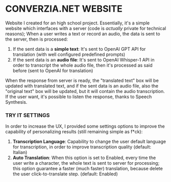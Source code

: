 <h1>CONVERZIA.NET WEBSITE</h1>

Website I created for an high school project.
Essentially, it's a simple website which interfaces with a server (code is <i>actually</i> private for technical reasons);
When a user writes a text or record an audio, the data is sent to the server, then is processed:
<ol>
  <li>If the sent data is a <b>simple text</b>: It's sent to OpenAI GPT API for translation (with well configured predefined prompts)</li>
  <li>If the sent data is an <b>audio file</b>: It's sent to OpenAI Whisper-1 API in order to transcript the whole audio file, then it's processed as said before (sent to OpenAI for translation)</li>
</ol>

When the response from server is ready, the "translated text" box will be updated with translated text, and if the sent data is an audio file, also the "original text" box will be updated, but it will contain the audio transcription.
If the user want, it's possible to listen the response, thanks to Speech Synthesis.

<h3>TRY IT SETTINGS</h3>

In order to increase the UX, I provided some settings options to improve the capability of personalizing results (still remaining simple as f*ck):
<ol>
  <li><b>Transcription Language</b>: Capability to change the user default language for transcription, in order to improve transcription quality (default: Italian)</li>
  <li><b>Auto Translation</b>: When this option is set to Enabled, every time the user write a character, the whole text is sent to server for processing; this option guarantee a faster (much faster) translation, because delete the user click-to-translate step. (default: Enabled)</li>
</ol>
